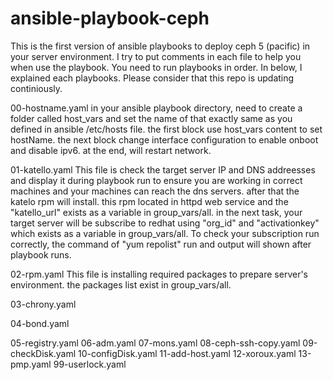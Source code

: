 # ansible-playbook-ceph
This is the first version of ansible playbooks to deploy ceph 5 (pacific) in your server environment.
I try to put comments in each file to help you when use the playbook.
You need to run playbooks in order. 
In below, I explained each playbooks. Please consider that this repo is updating continiously.

00-hostname.yaml
in your ansible playbook directory, need to create a folder called host_vars and set the name of that exactly same as you defined in ansible /etc/hosts file.
the first block use host_vars content to set hostName. the next block change interface configuration to enable onboot and disable ipv6.
at the end, will restart network.

01-katello.yaml
This file is check the target server IP and DNS addreesses and display it during playbook run to ensure you are working in correct machines and your machines can reach the dns servers.
after that the katelo rpm will install. this rpm located in httpd web service and the "katello_url" exists as a variable in group_vars/all.
in the next task, your target server will be subscribe to redhat using "org_id" and "activationkey" which exists as a variable in group_vars/all.
To check your subscription run correctly, the command of "yum repolist" run and output will shown after playbook runs.

02-rpm.yaml
This file is installing required packages to prepare server's environment. the packages list exist in group_vars/all.

03-chrony.yaml

04-bond.yaml

05-registry.yaml
06-adm.yaml
07-mons.yaml
08-ceph-ssh-copy.yaml
09-checkDisk.yaml
10-configDisk.yaml
11-add-host.yaml
12-xoroux.yaml
13-pmp.yaml
99-userlock.yaml
